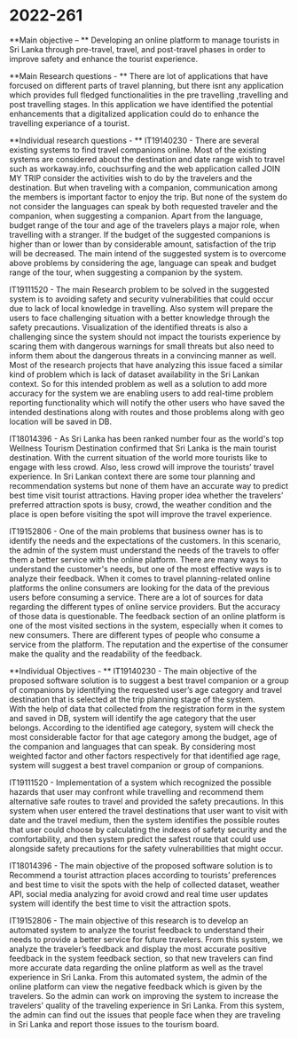 # 2022-261
**Main objective – **
Developing an online platform to manage tourists in Sri Lanka through pre-travel, travel, and post-travel phases in order to improve safety and enhance the tourist experience.

**Main Research questions - **
There are lot of applications that have forcused on different parts of travel planning, but there isnt any application which provides full fledged functionalities in the
pre travelling ,travelling and post travelling stages. In this application we have identified the potential enhancements that a digitalized application could do to enhance
the travelling experiance of a tourist.

**Individual research questions - **
IT19140230 - 
There are several existing systems to find travel companions online. Most of the existing systems are considered about the destination and date range wish to travel
such as workaway.info, couchsurfing and the web application called JOIN MY TRIP consider the activities wish to do by the travelers and the destination. But when traveling
with a companion, communication among the members is important factor to enjoy the trip. But none of the system do not consider the languages can speak by both requested
traveler and the companion, when suggesting a companion. Apart from the language, budget range of the tour and age of the travelers plays a major role, when travelling 
with a stranger. If the budget of the suggested companions is higher than or lower than by considerable amount, satisfaction of the trip will be decreased. The main intend of
the suggested system is to overcome above problems by considering the age, language can speak and budget range of the tour, when suggesting a companion by the system.

IT19111520 - 
The main Research problem to be solved in the suggested system is to avoiding safety and security vulnerabilities that could occur due to lack of local knowledge in travelling.
Also system will prepare the users to face challenging situation with a better knowledge through the safety precautions. Visualization of the identified threats is also a
challenging since the system should not impact the tourists experience by scaring them with dangerous warnings for small threats but also need to inform them about the dangerous
threats in a convincing manner as well. Most of the research projects that have analyzing this issue faced a similar kind of problem which is lack of dataset availability in 
the Sri Lankan context. So for this intended problem as well as a solution to add more accuracy for the system we are enabling users to add real-time problem reporting
functionality which will notify the other users who have saved the intended destinations along with routes and those problems along with geo location will be saved in DB. 

IT18014396 - 
As Sri Lanka has been ranked number four as the world's top Wellness Tourism Destination confirmed that Sri Lanka is the main tourist destination. With the current situation 
of the world more tourists like to engage with less crowd. Also, less crowd will improve the tourists’ travel experience. In Sri Lankan context there are some tour planning
and recommendation systems but none of them have an accurate way to predict best time visit tourist attractions. Having proper idea whether the travelers’ preferred attraction 
spots is busy, crowd, the weather condition and the place is open before visiting the spot will improve the travel experience.  

IT19152806 - 
One of the main problems that business owner has is to identify the needs and the expectations of the customers. In this scenario, the admin of the system must understand
the needs of the travels to offer them a better service with the online platform. There are many ways to understand the customer's needs, but one of the most effective ways
is to analyze their feedback. When it comes to travel planning-related online platforms the online consumers are looking for the data of the previous users before consuming 
a service. There are a lot of sources for data regarding the different types of online service providers. But the accuracy of those data is questionable. The feedback section
of an online platform is one of the most visited sections in the system, especially when it comes to new consumers. There are different types of people who consume a service
from the platform. The reputation and the expertise of the consumer make the quality and the readability of the feedback. 

**Individual Objectives - ** 
IT19140230 - 
The main objective of the proposed software solution is to suggest a best travel companion or a group of companions by identifying the requested user’s age category and
travel destination that is selected at the trip planning stage of the system.  
With the help of data that collected from the registration form in the system and saved in DB, system will identify the age category that the user belongs. According to
the identified age category, system will check the most considerable factor for that age category among the budget, age of the companion and languages that can speak.
By considering most weighted factor and other factors respectively for that identified age rage, system will suggest a best travel companion or group of companions.  

IT19111520 - 
Implementation of a system which recognized the possible hazards that user may confront while travelling and recommend them alternative safe routes to travel and provided
the safety precautions. In this system when user entered the travel destinations that user want to visit with date and the travel medium, then the system identifies the 
possible routes that user could choose by calculating the indexes of safety security and the comfortability, and then system predict the safest route that could use alongside 
safety precautions for the safety vulnerabilities that might occur. 

IT18014396 - 
The main objective of the proposed software solution is to Recommend a tourist attraction places according to tourists’ preferences and best time to visit the spots with the
help of collected dataset, weather API, social media analyzing for avoid crowd and real time user updates system will identify the best time to visit the attraction spots. 

IT19152806 - 
The main objective of this research is to develop an automated system to analyze the tourist feedback to understand their needs to provide a better service for future travelers.
From this system, we analyze the traveler’s feedback and display the most accurate positive feedback in the system feedback section, so that new travelers can find more
accurate data regarding the online platform as well as the travel experience in Sri Lanka. From this automated system, the admin of the online platform can view the negative
feedback which is given by the travelers. So the admin can work on improving the system to increase the travelers' quality of the traveling experience in Sri Lanka. From this
system, the admin can find out the issues that people face when they are traveling in Sri Lanka and report those issues to the tourism board. 


 